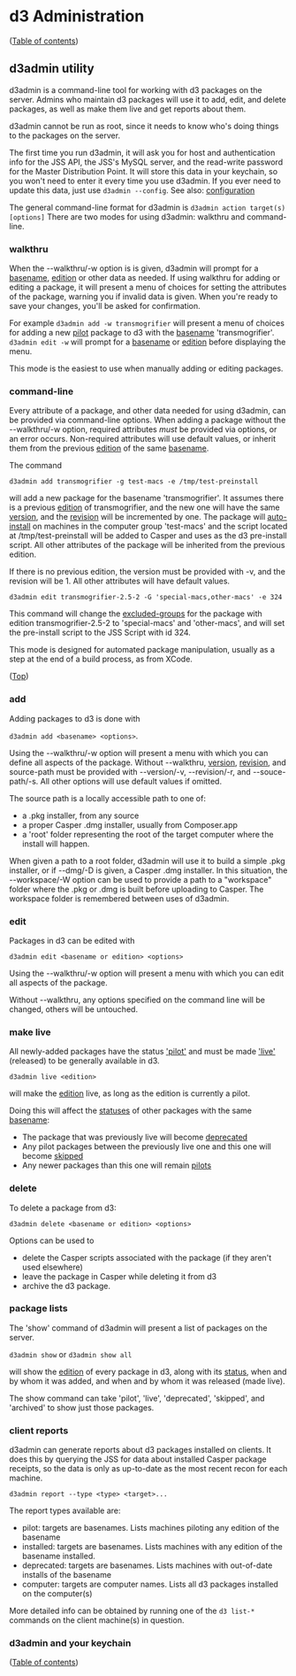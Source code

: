# d3 Administration
([Table of contents](TOC#table-of-contents))

## d3admin utility

d3admin is a command-line tool for working with d3 packages on the server. Admins who maintain d3 packages will use it to add, edit, and delete packages, as well as make them live and get reports about them.

d3admin cannot be run as root, since it needs to know who's doing things to the packages on the server.

The first time you run d3admin, it will ask you for host and authentication info for the JSS API, the JSS's MySQL server, and the read-write password for the Master Distribution Point. It will store this data in your keychain, so you won't need to enter it every time you use d3admin. If you ever need to update this data, just use `d3admin --config`. See also: [configuration](#configuration)

The general command-line format for d3admin is `d3admin action target(s) [options]` There are two modes for using d3admin: walkthru and command-line. 

### walkthru

When the --walkthru/-w option is is given, d3admin will prompt for a [basename](#basename), [edition](#edition) or other data as needed. If using walkthru for adding or editing a package, it will present a menu of choices for setting the attributes of the package, warning you if invalid data is given. When you're ready to save your changes, you'll be asked for confirmation.

For example `d3admin add -w transmogrifier` will present a menu of choices for adding a new [pilot](#status) package to d3 with the [basename](#basename) 'transmogrifier'. `d3admin edit -w` will prompt for a [basename](#basename) or [edition](#edition) before displaying the menu.

This mode is the easiest to use when manually adding or editing packages.

### command-line

Every attribute of a package, and other data needed for using d3admin, can be provided via command-line options. When adding a package without the --walkthru/-w option, required attributes *must* be provided via options, or an error occurs. Non-required attributes will use default values, or inherit them from the previous [edition](#edition) of the same [basename](#basename).

The command

`d3admin add transmogrifier -g test-macs -e /tmp/test-preinstall`

will add a new package for the basename 'transmogrifier'. It assumes there is a previous [edition](#edition) of transmogrifier, and the new one will have the same [version](#version), and the [revision](#revision) will be incremented by one. The package will [auto-install](#auto-groups) on machines in the computer group 'test-macs' and the script located at /tmp/test-preinstall will be added to Casper and uses as the d3 pre-install script.
All other attributes of the package will be inherited from the previous edition.

If there is no previous edition, the version must be provided with -v, and the revision will be 1. All other attributes will have default values.

`d3admin edit transmogrifier-2.5-2 -G 'special-macs,other-macs' -e 324`

This command will change the [excluded-groups](#excluded-groups) for the package with edition transmogrifier-2.5-2 to 'special-macs' and 'other-macs', and will set the pre-install script to the JSS Script with id 324.

This mode is designed for automated package manipulation, usually as a step at the end of a build process, as from XCode. 

([Top](#table-of-contents))

### add

Adding packages to d3 is done with 

`d3admin add <basename> <options>`. 

Using the --walkthru/-w  option will present a menu with which you can define all aspects of the package. Without --walkthru, [version](#version), [revision](#revision), and source-path must be provided with --version/-v, --revision/-r, and --souce-path/-s. All other options will use default values if omitted.

The source path is a locally accessible path to one of:

- a .pkg installer, from any source
- a proper Casper .dmg installer, usually from Composer.app
- a 'root' folder representing the root of the target computer where the install will happen.

When given a path to a root folder, d3admin will use it to build a simple .pkg installer, or if --dmg/-D is given, a Casper .dmg installer. In this situation, the --workspace/-W option can be used to provide a path to a "workspace" folder where the .pkg or .dmg is built before uploading to Casper. The workspace folder is remembered between uses of d3admin.


### edit

Packages in d3 can be edited with 

`d3admin edit <basename or edition> <options>`

Using the --walkthru/-w  option will present a menu with which you can edit all aspects of the package.

Without --walkthru, any options specified on the command line will be changed, others will be untouched.

### make live

All newly-added packages have the status ['pilot'](#pilot) and must be made ['live'](#live) (released) to be generally available in d3. 

`d3admin live <edition>`

will make the [edition](#edition) live, as long as the edition is currently a pilot.

Doing this will affect the [statuses](#status) of other packages with the same [basename](#basename):

- The package that was previously live will become [deprecated](#deprecated)
- Any pilot packages between the previously live one and this one will become [skipped](#skipped)
- Any newer packages than this one will remain [pilots](#pilot)

### delete

To delete a package from d3: 

`d3admin delete <basename or edition> <options>`

Options can be used to

- delete the Casper scripts associated with the package (if they aren't used elsewhere)
- leave the package in Casper while deleting it from d3
- archive the d3 package.


### package lists

The 'show' command of d3admin will present a list of packages on the server.

`d3admin show` or `d3admin show all`

will show the [edition](#edition) of every package in d3, along with its [status](#status), when and by whom it was added, and when and by whom it was released (made live).

The show command can take 'pilot', 'live', 'deprecated', 'skipped', and 'archived' to show just those packages.

### client reports

d3admin can generate reports about d3 packages installed on clients. It does this by querying the JSS for data about installed Casper package receipts, so the data is only as up-to-date as the most recent recon for each machine.

`d3admin report --type <type> <target>...`

The report types available are:

- pilot: targets are basenames. Lists machines piloting any edition of the basename
- installed: targets are basenames. Lists machines with any edition of the basename installed.
- deprecated: targets are basenames. Lists machines with out-of-date installs of the basename
- computer: targets are computer names. Lists all d3 packages installed on the computer(s)

More detailed info can be obtained by running one of the `d3 list-*` commands on the client machine(s) in question.

### d3admin and your keychain


([Table of contents](TOC#table-of-contents))